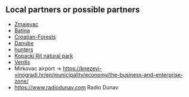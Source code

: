 
Local partners or possible partners
-----------------------------------
* [Zmajevac](Zmajevac.md)
* [Batina](Batina.md)
* [Croatian-Forests](Croatian-Forests.md)
* [Danube](Danube.md)
* [hunters](hunters.md)
* [Kopacki Rit natural park](Kopacki-Rit.md)
* [Verdis](Verdis.md)
* Mirkovac airport -> https://knezevi-vinogradi.hr/en/municipality/economy/the-business-and-enterprise-zone/
* https://www.radiodunav.com Radio Dunav

<!--
Restaurant Sunjog Carda
https://www.youtube.com/watch?v=0XkCRZVPGYc Restaurant Sunjog Carda
more videos : https://www.youtube.com/@ilija756
https://www.facebook.com/sunjog.carda/
On peut même proposer de le racheter, et de garder le cuistot, salarié ? Ou de louer en automne/hiver ?
NB : le restaurant semble fréquenté par les forestiers de CF (assez logique), voir videos YT.


purchasing land from owners, with money but also by exchange with land on Liberland
What is doable with our nearest neighbours ?
-->

